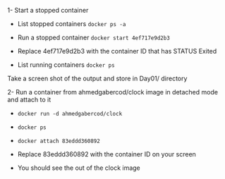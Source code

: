 1- Start a stopped container

  - List stopped containers
    `docker ps -a`

  - Run a stopped container
    `docker start 4ef717e9d2b3`


  - Replace 4ef717e9d2b3 with the container ID that has STATUS Exited

  - List running containers
    `docker ps`

Take a screen shot of the output and store in Day01/ directory


2- Run a container from ahmedgabercod/clock image in detached mode and attach to it

  - `docker run -d ahmedgabercod/clock`

  - `docker ps`

  - `docker attach 83eddd360892`

  - Replace 83eddd360892 with the container ID on your screen

  - You should see the out of the clock image
